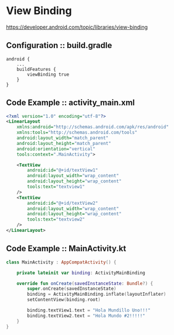 # View Binding 

https://developer.android.com/topic/libraries/view-binding


## Configuration :: build.gradle

```
android {
    ...
    buildFeatures {
        viewBinding true
    }
}
```

## Code Example :: activity_main.xml

```xml
<?xml version="1.0" encoding="utf-8"?>
<LinearLayout
    xmlns:android="http://schemas.android.com/apk/res/android"
    xmlns:tools="http://schemas.android.com/tools"
    android:layout_width="match_parent"
    android:layout_height="match_parent"
    android:orientation="vertical"
    tools:context=".MainActivity">

    <TextView
        android:id="@+id/textView1"
        android:layout_width="wrap_content"
        android:layout_height="wrap_content"
        tools:text="textview1"
    />
    <TextView
        android:id="@+id/textView2"
        android:layout_width="wrap_content"
        android:layout_height="wrap_content"
        tools:text="textview2"
    />
</LinearLayout>
```

## Code Example :: MainActivity.kt 

```kotlin 
class MainActivity : AppCompatActivity() {

    private lateinit var binding: ActivityMainBinding

    override fun onCreate(savedInstanceState: Bundle?) {
        super.onCreate(savedInstanceState)
        binding = ActivityMainBinding.inflate(layoutInflater)
        setContentView(binding.root)

        binding.textView1.text = "Hola Mundillo Uno!!!"
        binding.textView2.text = "Hola Mundo #2!!!!!"
    }
}
```




